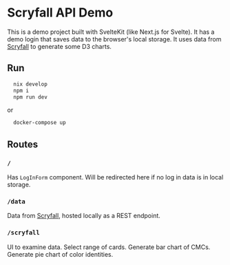 # Scryfall API Demo

This is a demo project built with SvelteKit (like Next.js for Svelte).
It has a demo login that saves data to the browser's local storage.
It uses data from [Scryfall](https://scryfall.com/docs/api) to generate some D3 charts.

## Run

```bash
  nix develop
  npm i
  npm run dev
```

or

```bash
  docker-compose up
```

## Routes

### `/`

Has `LogInForm` component. Will be redirected here if no log in data is in local storage.

### `/data`

Data from [Scryfall](https://scryfall.com/docs/api/bulk-data), hosted locally as a REST endpoint.

### `/scryfall`

UI to examine data.
Select range of cards.
Generate bar chart of CMCs.
Generate pie chart of color identities.
